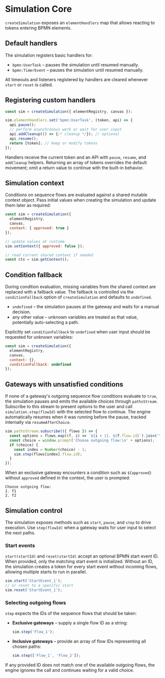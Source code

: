 # Simulation Core

`createSimulation` exposes an `elementHandlers` map that allows reacting to tokens entering BPMN elements.

## Default handlers

The simulation registers basic handlers for:

- `bpmn:UserTask` – pauses the simulation until resumed manually.
- `bpmn:TimerEvent` – pauses the simulation until resumed manually.

All timeouts and listeners registered by handlers are cleared whenever `start` or `reset` is called.

## Registering custom handlers

```js
const sim = createSimulation({ elementRegistry, canvas });

sim.elementHandlers.set('bpmn:UserTask', (token, api) => {
  api.pause();
  // perform asynchronous work or wait for user input
  api.addCleanup(() => {/* cleanup */}); // optional
  api.resume();
  return [token]; // keep or modify tokens
});
```

Handlers receive the current token and an API with `pause`, `resume`, and `addCleanup` helpers. Returning an array of tokens overrides the default movement; omit a return value to continue with the built-in behavior.

## Simulation context

Conditions on sequence flows are evaluated against a shared mutable context object. Pass initial values when creating the simulation and update them later as required:

```js
const sim = createSimulation({
  elementRegistry,
  canvas,
  context: { approved: true }
});

// update values at runtime
sim.setContext({ approved: false });

// read current shared context if needed
const ctx = sim.getContext();
```

## Condition fallback

During condition evaluation, missing variables from the shared context are replaced with a fallback value. The fallback is
controlled via the `conditionFallback` option of `createSimulation` and defaults to `undefined`.

* `undefined` – the simulation pauses at the gateway and waits for a manual decision.
* any other value – unknown variables are treated as that value, potentially auto-selecting a path.

Explicitly set `conditionFallback` to `undefined` when user input should be requested for unknown variables:

```js
const sim = createSimulation({
  elementRegistry,
  canvas,
  context: {},
  conditionFallback: undefined
});

```

## Gateways with unsatisfied conditions

If none of a gateway's outgoing sequence flow conditions evaluate to `true`,
the simulation pauses and emits the available choices through `pathsStream`.
Subscribe to this stream to present options to the user and call
`simulation.step(flowId)` with the selected flow to continue. The engine
automatically resumes when it was running before the pause, tracked internally
via `resumeAfterChoice`.

```js
sim.pathsStream.subscribe(({ flows }) => {
  const options = flows.map((f, i) => `${i + 1}. ${f.flow.id}`).join('\n');
  const choice = window.prompt('Choose outgoing flow:\n' + options);
  if (choice) {
    const index = Number(choice) - 1;
    sim.step(flows[index].flow.id);
  }
});
```

When an exclusive gateway encounters a condition such as `${approved}` without
`approved` defined in the context, the user is prompted:

```
Choose outgoing flow:
1. f1
2. f2
```

## Simulation control

The simulation exposes methods such as `start`, `pause`, and `step` to drive
execution. Use `step(flowId)` when a gateway waits for user input to select the
next paths.

### Start events

`start(startId)` and `reset(startId)` accept an optional BPMN start event ID.
When provided, only the matching start event is initialized. Without an ID,
the simulation creates a token for every start event without incoming flows,
allowing multiple starts to run in parallel.

```js
sim.start('StartEvent_1');
// or reset to a specific start
sim.reset('StartEvent_1');
```

### Selecting outgoing flows

`step` expects the IDs of the sequence flows that should be taken:

* **Exclusive gateways** – supply a single flow ID as a string:

  ```js
  sim.step('Flow_1');
  ```

* **Inclusive gateways** – provide an array of flow IDs representing all chosen
  paths:

  ```js
  sim.step(['Flow_1', 'Flow_2']);
  ```

If any provided ID does not match one of the available outgoing flows, the
engine ignores the call and continues waiting for a valid choice.
